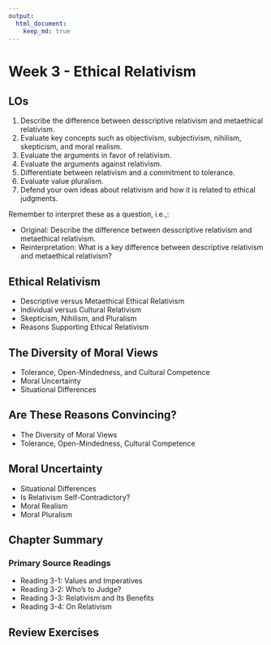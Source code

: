 ```yaml
---
output:
  html_document:
    keep_md: true
---
```


# Week 3 - Ethical Relativism

## LOs

1. Describe the difference between desscriptive relativism and metaethical relativism.
2. Evaluate key concepts such as objectivism, subjectivism, nihilism, skepticism, and moral realism.
3. Evaluate the arguments in favor of relativism.
4. Evaluate the arguments against relativism.
5. Differentiate between relativism and a commitment to tolerance.
6. Evaluate value pluralism.
7. Defend your own ideas about relativism and how it is related to ethical judgments.

Remember to interpret these as a question, i.e.,:

* Original: Describe the difference between desscriptive relativism and metaethical relativism.
* Reinterpretation: What is a key difference between descriptive relativism and metaethical relativism?

## Ethical Relativism

* Descriptive versus Metaethical Ethical Relativism
* Individual versus Cultural Relativism
* Skepticism, Nihilism, and Pluralism
* Reasons Supporting Ethical Relativism

## The Diversity of Moral Views

* Tolerance, Open-Mindedness, and Cultural Competence
* Moral Uncertainty
* Situational Differences

##  Are These Reasons Convincing?

* The Diversity of Moral Views
* Tolerance, Open-Mindedness, Cultural Competence

## Moral Uncertainty

* Situational Differences
* Is Relativism Self-Contradictory?
* Moral Realism
* Moral Pluralism

## Chapter Summary

### Primary Source Readings

* Reading 3-1: Values and Imperatives
* Reading 3-2: Who’s to Judge?
* Reading 3-3: Relativism and Its Benefits
* Reading 3-4: On Relativism

## Review Exercises
